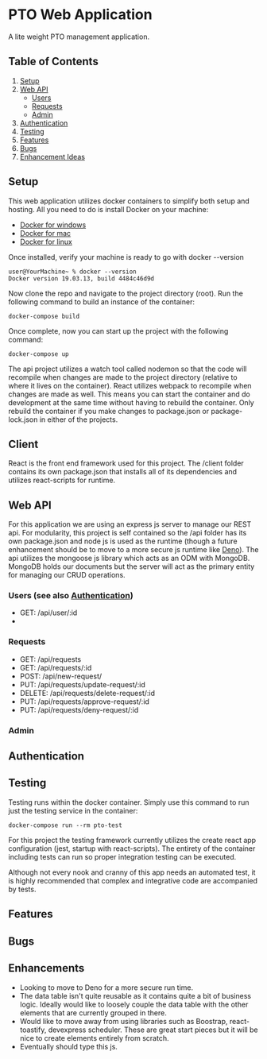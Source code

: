 # PTO Web Application

A lite weight PTO management application.

## Table of Contents

1. [Setup](#setup)
2. [Web API](#web-api)
    - [Users](#users)
    - [Requests](#requests)
    - [Admin](#admin)
3. [Authentication](#authentication)
4. [Testing](#testing)
5. [Features](#features)
6. [Bugs](#bugs)
7. [Enhancement Ideas](#enhancements)

## Setup

This web application utilizes docker containers to simplify both setup and hosting. All you need to do is install Docker on your machine:
- [Docker for windows](https://docs.docker.com/docker-for-windows/install/)
- [Docker for mac](https://docs.docker.com/docker-for-mac/install/)
- [Docker for linux](https://docs.docker.com/engine/install/)

Once installed, verify your machine is ready to go with docker --version
``` console
user@YourMachine~ % docker --version
Docker version 19.03.13, build 4484c46d9d
```

Now clone the repo and navigate to the project directory (root). Run the following command to build an instance of the container:
``` console
docker-compose build
```

Once complete, now you can start up the project with the following command:
``` console
docker-compose up
```

The api project utilizes a watch tool called nodemon so that the code will recompile when changes are made to the project directory (relative to where it lives on the container). React utilizes webpack to recompile when changes are made as well. This means you can start the container and do development at the same time without having to rebuild the container. Only rebuild the container if you make changes to package.json or package-lock.json in either of the projects.

## Client

React is the front end framework used for this project. The /client folder contains its own package.json that installs all of its dependencies and utilizes react-scripts for runtime.

<!-- Thinking of using a tool for documenting the web api, like OpenApi 3/Swagger -->
## Web API

For this application we are using an express js server to manage our REST api. For modularity, this project is self contained so the /api folder has its own package.json and node js is used as the runtime (though a future enhancement should be to move to a more secure js runtime like [Deno](https://deno.land/)). The api utilizes the mongoose js library which acts as an ODM with MongoDB. MongoDB holds our documents but the server will act as the primary entity for managing our CRUD operations.

### Users (see also [Authentication](#authentication))

- GET: /api/user/:id
- 

### Requests

- GET: /api/requests
- GET: /api/requests/:id
- POST: /api/new-request/
- PUT: /api/requests/update-request/:id
- DELETE: /api/requests/delete-request/:id
- PUT: /api/requests/approve-request/:id
- PUT: /api/requests/deny-request/:id

### Admin

## Authentication

## Testing

Testing runs within the docker container. Simply use this command to run just the testing service in the container:
``` console
docker-compose run --rm pto-test
```

For this project the testing framework currently utilizes the create react app configuration (jest, startup with react-scripts). The entirety of the container including tests can run so proper integration testing can be executed.

Although not every nook and cranny of this app needs an automated test, it is highly recommended that complex and integrative code are accompanied by tests.

## Features

## Bugs

## Enhancements

- Looking to move to Deno for a more secure run time.
- The data table isn't quite reusable as it contains quite a bit of business logic. Ideally would like to loosely couple the data table with the other elements that are currently grouped in there.
- Would like to move away from using libraries such as Boostrap, react-toastify, devexpress scheduler. These are great start pieces but it will be nice to create elements entirely from scratch.
- Eventually should type this js.
